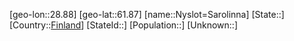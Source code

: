 ﻿---
location: [61.87,28.88]
type: City
tags:
- geo/City


SpocWebEntityId: 33000
isDeleted: false
confidential: public

---
[geo-lon::28.88]
[geo-lat::61.87]
[name::Nyslot=Sarolinna]
[State::]
[Country::[Finland](geo/Continent/Europe/Finland.md)]
[StateId::]
[Population::]
[Unknown::]

